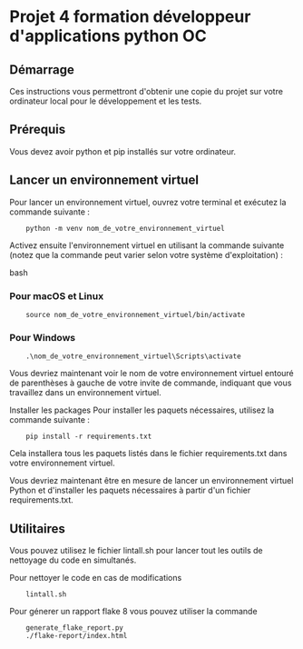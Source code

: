 # Projet 4 formation développeur d'applications python OC

## Démarrage
Ces instructions vous permettront d'obtenir une copie du projet sur votre ordinateur local pour le développement et les tests.

## Prérequis
Vous devez avoir python et pip installés sur votre ordinateur.

## Lancer un environnement virtuel
Pour lancer un environnement virtuel, ouvrez votre terminal et exécutez la commande suivante :

```
    python -m venv nom_de_votre_environnement_virtuel
```

Activez ensuite l'environnement virtuel en utilisant la commande suivante (notez que la commande peut varier selon votre système d'exploitation) :

bash
### Pour macOS et Linux

```
    source nom_de_votre_environnement_virtuel/bin/activate
```

### Pour Windows
```
    .\nom_de_votre_environnement_virtuel\Scripts\activate
```

Vous devriez maintenant voir le nom de votre environnement virtuel entouré de parenthèses à gauche de votre invite de commande, indiquant que vous travaillez dans un environnement virtuel.

Installer les packages
Pour installer les paquets nécessaires, utilisez la commande suivante :

```
    pip install -r requirements.txt
```

Cela installera tous les paquets listés dans le fichier requirements.txt dans votre environnement virtuel.

Vous devriez maintenant être en mesure de lancer un environnement virtuel Python et d'installer les paquets nécessaires à partir d'un fichier requirements.txt.

## Utilitaires
Vous pouvez utilisez le fichier lintall.sh pour lancer tout les outils de nettoyage du code en simultanés.

Pour nettoyer le code en cas de modifications
```
    lintall.sh
```

Pour génerer un rapport flake 8 vous pouvez utiliser la commande 

```
    generate_flake_report.py
    ./flake-report/index.html
```